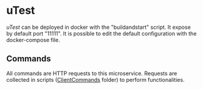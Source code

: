 # uTest

*uTest* can be deployed in docker with the "buildandstart" script. It expose by default port "11111". It is possible to edit the default configuration with the docker-compose file. 

## Commands

All commands are HTTP requests to this microservice. Requests are collected in scripts ([ClientCommands](https://github.com/MacroHive-ISSRE2022/Submission_ISSRE2022/blob/main/uTest/clientCommands) folder) to perform functionalities.

